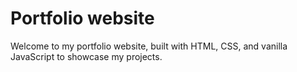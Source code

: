 # Portfolio website
Welcome to my portfolio website, built with HTML, CSS, and vanilla JavaScript to showcase my projects.
